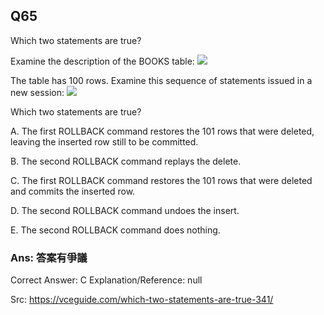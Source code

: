 ## Q65

Which two statements are true?

Examine the description of the BOOKS table:
![](img/i065-1.png)

The table has 100 rows.
Examine this sequence of statements issued in a new session:
![](img/i065-2.png)

Which two statements are true?

A. The first ROLLBACK command restores the 101 rows that were deleted, leaving the inserted row still to be committed.

B. The second ROLLBACK command replays the delete.

C. The first ROLLBACK command restores the 101 rows that were deleted and commits the inserted row.

D. The second ROLLBACK command undoes the insert.

E. The second ROLLBACK command does nothing.

### Ans:  **答案有爭議**

Correct Answer: C
Explanation/Reference: null

Src: https://vceguide.com/which-two-statements-are-true-341/